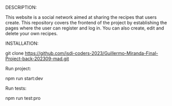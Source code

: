 DESCRIPTION:

This website is a social network aimed at sharing the recipes that users create. This repository covers the frontend of the project by establishing the pages where the user can register and log in. You can also create, edit and delete your own recipes.

INSTALLATION:

git clone https://github.com/isdi-coders-2023/Guillermo-Miranda-Final-Project-back-202309-mad.git

Run project:

npm run start:dev

Run tests:

npm run test:pro

